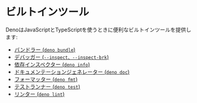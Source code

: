 <!-- # Built-in tooling -->
# ビルトインツール

<!--
Deno provides some built in tooling that is useful when working with JavaScript
and TypeScript:
-->
DenoはJavaScriptとTypeScriptを使うときに便利なビルトインツールを提供します:

<!-- prettier-ignore-start -->
<!-- prettier incorrectly moves the coming soon links to new lines -->

<!--
- [bundler (`deno bundle`)](./tools/bundler.md)
- [debugger (`--inspect, --inspect-brk`)](./tools/debugger.md)
- [dependency inspector (`deno info`)](./tools/dependency_inspector.md)
- [documentation generator (`deno doc`)](./tools/documentation_generator.md)
- [formatter (`deno fmt`)](./tools/formatter.md)
- [test runner (`deno test`)](./testing.md)
- [linter (`deno lint`)](./tools/linter.md)
-->

<!-- prettier-ignore-end -->

- [バンドラー (`deno bundle`)](./tools/bundler.md)
- [デバッガー (`--inspect、--inspect-brk`)](./tools/debugger.md)
- [依存インスペクター (`deno info`)](./tools/dependency_inspector.md)
- [ドキュメンテーションジェネレーター (`deno doc`)](./tools/documentation_generator.md)
- [フォーマッター (`deno fmt`)](./tools/formatter.md)
- [テストランナー (`deno test`)](./testing.md)
- [リンター (`deno lint`)](./tools/linter.md)
